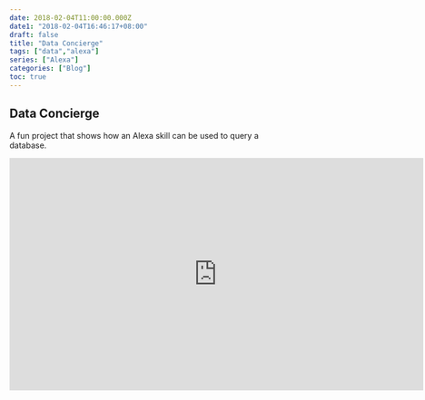 ```yaml
---
date: 2018-02-04T11:00:00.000Z
date1: "2018-02-04T16:46:17+08:00"
draft: false
title: "Data Concierge"
tags: ["data","alexa"]
series: ["Alexa"]
categories: ["Blog"]
toc: true
---
```


## Data Concierge

A fun project that shows how an Alexa skill can be used to query a database.

<iframe width="729" height="410" src="https://www.youtube.com/embed/vv4_mmsBvbk" frameborder="0" allow="accelerometer; autoplay; encrypted-media; gyroscope; picture-in-picture" allowfullscreen></iframe>